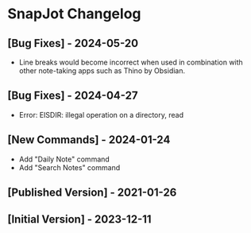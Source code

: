 # SnapJot Changelog

## [Bug Fixes] - 2024-05-20
- Line breaks would become incorrect when used in combination with other note-taking apps such as Thino by Obsidian.

## [Bug Fixes] - 2024-04-27
- Error: EISDIR: illegal operation on a directory, read

## [New Commands] - 2024-01-24

- Add "Daily Note" command
- Add "Search Notes" command

## [Published Version] - 2021-01-26

## [Initial Version] - 2023-12-11